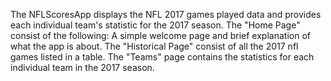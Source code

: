 The NFLScoresApp displays the NFL 2017 games played data and provides each individual team's statistic for the 2017 season.
The "Home Page" consist of the following: A simple welcome page and brief explanation of what the app is about.
The "Historical Page" consist of all the 2017 nfl games listed in a table.
The "Teams" page contains the statistics for each individual team in the 2017 season.
